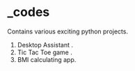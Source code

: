 # _codes
Contains various exciting python projects.
1. Desktop Assistant .
2. Tic Tac Toe game .
3. BMI calculating app.
